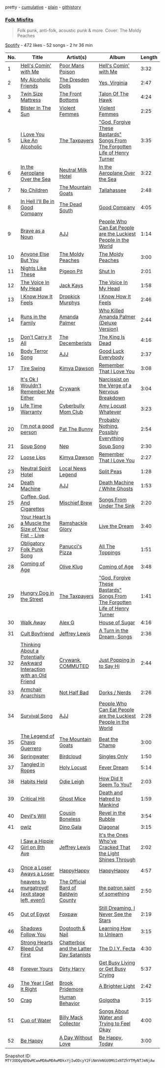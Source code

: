 pretty - [cumulative](/playlists/cumulative/37i9dQZF1DX6lKwK3dS8IE.md) - [plain](/playlists/plain/37i9dQZF1DX6lKwK3dS8IE) - [githistory](https://github.githistory.xyz/mackorone/spotify-playlist-archive/blob/main/playlists/plain/37i9dQZF1DX6lKwK3dS8IE)

### [Folk Misfits](https://open.spotify.com/playlist/37i9dQZF1DX6lKwK3dS8IE)

> Folk punk, anti\-folk, acoustic punk & more\. Cover: The Moldy Peaches

[Spotify](https://open.spotify.com/user/spotify) - 472 likes - 52 songs - 2 hr 36 min

| No. | Title | Artist(s) | Album | Length |
|---|---|---|---|---|
| 1 | [Hell's Comin' with Me](https://open.spotify.com/track/0cPvRrV9PBBHVfHoGBlFdO) | [Poor Mans Poison](https://open.spotify.com/artist/0YHgnSkV3S5mvSSCTRWDi5) | [Hell's Comin' with Me](https://open.spotify.com/album/459ww0Q7WATvZO0tLzpqvg) | 3:32 |
| 2 | [My Alcoholic Friends](https://open.spotify.com/track/2gvmxusSOe3vNjNDjQWaso) | [The Dresden Dolls](https://open.spotify.com/artist/5JqX1glXPg6428ubI1w72i) | [Yes, Virginia](https://open.spotify.com/album/1jcVHOTgDFDb5nLh2wTCaR) | 2:47 |
| 3 | [Twin Size Mattress](https://open.spotify.com/track/14N3tALR3Mhf7UHpJRKk4L) | [The Front Bottoms](https://open.spotify.com/artist/5ictveRyhWRs8Gt8Dvt1hS) | [Talon Of The Hawk](https://open.spotify.com/album/1Xz5zrDqXetBm5HwNGSqPs) | 4:24 |
| 4 | [Blister In The Sun](https://open.spotify.com/track/7jIAttgQTpLDoNtykIQXjH) | [Violent Femmes](https://open.spotify.com/artist/0rpMdBzQXf7aYRnu5fDBJy) | [Violent Femmes](https://open.spotify.com/album/0Ojio25IPzIrw1rUmgrhrG) | 2:25 |
| 5 | [I Love You Like An Alcoholic](https://open.spotify.com/track/7u63zva845rv8tRFi9FG8a) | [The Taxpayers](https://open.spotify.com/artist/1QNEVFk8MjculKl5977kfy) | ["God, Forgive These Bastards" Songs From The Forgotten Life of Henry Turner](https://open.spotify.com/album/2H4MixFpi9BQdQqtozfovm) | 3:35 |
| 6 | [In the Aeroplane Over the Sea](https://open.spotify.com/track/5rfT032kGmLvbxZzfHlu5D) | [Neutral Milk Hotel](https://open.spotify.com/artist/2ooIqOf4X2uz4mMptXCtie) | [In the Aeroplane Over the Sea](https://open.spotify.com/album/0vVekV45lOaVKs6RZQQNob) | 3:22 |
| 7 | [No Children](https://open.spotify.com/track/5cxnSTLzGD1t9xcdmJYFVB) | [The Mountain Goats](https://open.spotify.com/artist/3hyGGjxu73JuzBa757H6R5) | [Tallahassee](https://open.spotify.com/album/6g3n0C6d4v81DnDheoLMvX) | 2:48 |
| 8 | [In Hell I'll Be in Good Company](https://open.spotify.com/track/4eMxLQtSdgxdA1Hs6D2YuN) | [The Dead South](https://open.spotify.com/artist/3HR1xtIsUefdFnkI1XHgeA) | [Good Company](https://open.spotify.com/album/0n4AyLQhgR4uEypHuyUEHp) | 4:05 |
| 9 | [Brave as a Noun](https://open.spotify.com/track/6bfPo8Ge3VoD4dEGSDs0R9) | [AJJ](https://open.spotify.com/artist/4IDpDJIDfK96HMLD4Tphyl) | [People Who Can Eat People are the Luckiest People in the World](https://open.spotify.com/album/2jRdTNGZzb3drtFRYaUpFE) | 1:14 |
| 10 | [Anyone Else But You](https://open.spotify.com/track/2pKi1lRvXNASy7ybeQIDTy) | [The Moldy Peaches](https://open.spotify.com/artist/7GGv4mV9JTJK9e7nIzUliU) | [The Moldy Peaches](https://open.spotify.com/album/4FD8WC9s2yohxwVTp9f236) | 3:00 |
| 11 | [Nights Like These](https://open.spotify.com/track/7s7KOxwTHHnVBmtphJKWRk) | [Pigeon Pit](https://open.spotify.com/artist/4Bmvzoo0CzEGV4EczcG9rv) | [Shut In](https://open.spotify.com/album/2vvB2Q0Hyekckd7ic6wOrf) | 2:01 |
| 12 | [The Voice In My Head](https://open.spotify.com/track/2pLBgqBQxTqrUN1jCn8M8B) | [Jack Kays](https://open.spotify.com/artist/24qqDoA4BBXVnPOdHBjT54) | [The Voice In My Head](https://open.spotify.com/album/4M3uXTjbtdPBBiMGtNGCa1) | 1:58 |
| 13 | [I Know How It Feels](https://open.spotify.com/track/3gd0PGrjI49TL1keClyFBh) | [Dropkick Murphys](https://open.spotify.com/artist/7w9jdhcgHNdiPeNPUoFSlx) | [I Know How It Feels](https://open.spotify.com/album/5yWpmbHjwTVx2sVTkrr8KI) | 2:46 |
| 14 | [Runs in the Family](https://open.spotify.com/track/0GdiWLQt5VYtMEcero6AOW) | [Amanda Palmer](https://open.spotify.com/artist/726Dh6A5VyDfAAQxilT6A0) | [Who Killed Amanda Palmer \(Deluxe Version\)](https://open.spotify.com/album/55MoQXHYxkNlD5lxZOjoeG) | 2:44 |
| 15 | [Don't Carry It All](https://open.spotify.com/track/2UODQhPzz51lssoMPOlfy5) | [The Decemberists](https://open.spotify.com/artist/7ITd48RbLVpUfheE7B86o2) | [The King Is Dead](https://open.spotify.com/album/3hd8GiXOy4KUTxVDVUDT5F) | 4:16 |
| 16 | [Body Terror Song](https://open.spotify.com/track/3D1PuFi2U8lmtdWRZcCz1f) | [AJJ](https://open.spotify.com/artist/4IDpDJIDfK96HMLD4Tphyl) | [Good Luck Everybody](https://open.spotify.com/album/2SvkUGRbWkrnsytUsINzf6) | 2:37 |
| 17 | [Tire Swing](https://open.spotify.com/track/0vbhRDi46TDNHkhKbZa81B) | [Kimya Dawson](https://open.spotify.com/artist/5PPCkoOKabpGGhqrUwSikz) | [Remember That I Love You](https://open.spotify.com/album/7bc415JbeoQAJAPsc8fGyn) | 3:08 |
| 18 | [It's Ok I Wouldn't Remember Me Either](https://open.spotify.com/track/4qvHA882fJyA5XhMF8sDhy) | [Crywank](https://open.spotify.com/artist/7gzXeFUDWz0aqhikdkOJxQ) | [Narcissist on the Verge of a Nervous Breakdown](https://open.spotify.com/album/0rU30JMeAM6tFaSfsN6345) | 3:04 |
| 19 | [Life Time Warranty](https://open.spotify.com/track/4vxsJyTGsAxnXWDuYseeQP) | [Cyberbully Mom Club](https://open.spotify.com/artist/5IZVaIBkyx1ivCXLfpeJXT) | [Amy Locust Whatever](https://open.spotify.com/album/16IBrGQxR5nAVvMVPpP2NE) | 3:23 |
| 20 | [I'm not a good person](https://open.spotify.com/track/27wOKBP8KERkFP2sqqHloH) | [Pat The Bunny](https://open.spotify.com/artist/3aMGHrEKTeVquvDzpvVcct) | [Probably Nothing, Possibly Everything](https://open.spotify.com/album/1mdup5fgvCJcq2eZzuSUzA) | 2:54 |
| 21 | [Soup Song](https://open.spotify.com/track/3kfqthibmWsfYyCApilYPm) | [Nep](https://open.spotify.com/artist/5IMSbLzrwV9SZOWSLU1dl5) | [Soup Song](https://open.spotify.com/album/2l3QigfQrALpDyAkvN6Hl8) | 2:30 |
| 22 | [Loose Lips](https://open.spotify.com/track/3v9YeMpkmyHhtdazNUEvNq) | [Kimya Dawson](https://open.spotify.com/artist/5PPCkoOKabpGGhqrUwSikz) | [Remember That I Love You](https://open.spotify.com/album/7bc415JbeoQAJAPsc8fGyn) | 2:27 |
| 23 | [Neutral Spirit Hotel](https://open.spotify.com/track/7fedx2UvrXO8ncNOi3c4Fv) | [Local News Legend](https://open.spotify.com/artist/1EmAfvxlLwPpJRJ3hc6zr1) | [Split Peas](https://open.spotify.com/album/60r12R9DFHvufd5Nwhj3v5) | 1:28 |
| 24 | [Death Machine](https://open.spotify.com/track/0QhIPhFmn8hXoZywxjYvHr) | [AJJ](https://open.spotify.com/artist/4IDpDJIDfK96HMLD4Tphyl) | [Death Machine / White Ghosts](https://open.spotify.com/album/3mVxKF8QO4dbGAZK958ZW7) | 1:53 |
| 25 | [Coffee, God, And Cigarettes](https://open.spotify.com/track/0SQmgir2AkvVKa3snPcn2z) | [Mischief Brew](https://open.spotify.com/artist/73U1Zb71I5JwgC1qVqZ8NO) | [Songs From Under The Sink](https://open.spotify.com/album/1Adkukn6Z9MjyI1bw53nh9) | 2:20 |
| 26 | [Your Heart Is a Muscle the Size of Your Fist \- Live](https://open.spotify.com/track/1nQgPRVQN9fM1VdZdMNsC5) | [Ramshackle Glory](https://open.spotify.com/artist/0qdblxxVBeNzq1LFwzjN9g) | [Live the Dream](https://open.spotify.com/album/217MWnvPkioCSCh1LO8YBr) | 3:40 |
| 27 | [Obligatory Folk Punk Song](https://open.spotify.com/track/79AVLbzsAOiOllE7qjA5kD) | [Panucci's Pizza](https://open.spotify.com/artist/5GLpYMkUSUNq5kLLeBovSi) | [All The Toppings](https://open.spotify.com/album/0kWAem2AsVbx5FSkfWX4GC) | 1:51 |
| 28 | [Coming of Age](https://open.spotify.com/track/7cy8bN353JaUkc6qeTRg6B) | [Olive Klug](https://open.spotify.com/artist/3SEtmo8E5DJVuGddKYqeiU) | [Coming of Age](https://open.spotify.com/album/1QduDQX8LXLJVTqvrFfbSf) | 3:48 |
| 29 | [Hungry Dog in the Street](https://open.spotify.com/track/6gyQhi8Dy7YNOQVXW9DYND) | [The Taxpayers](https://open.spotify.com/artist/1QNEVFk8MjculKl5977kfy) | ["God, Forgive These Bastards" Songs From The Forgotten Life of Henry Turner](https://open.spotify.com/album/2H4MixFpi9BQdQqtozfovm) | 1:41 |
| 30 | [Walk Away](https://open.spotify.com/track/36hTYlFbEsH2SOu24KJNtH) | [Alex G](https://open.spotify.com/artist/6lcwlkAjBPSKnFBZjjZFJs) | [House of Sugar](https://open.spotify.com/album/2kCDZ3gCr5hXFgbFsPMcxP) | 4:16 |
| 31 | [Cult Boyfriend](https://open.spotify.com/track/4yYkAGcxY6H0NtNaRTzmpH) | [Jeffrey Lewis](https://open.spotify.com/artist/2Icsf5D1lAs2EFx6kggg5D) | [A Turn in the Dream\-Songs](https://open.spotify.com/album/7HqSmbT8eQWB9Ta65a7sAi) | 2:36 |
| 32 | [Thinking About a Potentially Awkward Interaction with an Old Friend](https://open.spotify.com/track/60D1sWe1mCWVRnfCOj9FIE) | [Crywank](https://open.spotify.com/artist/7gzXeFUDWz0aqhikdkOJxQ), [COMMUTED](https://open.spotify.com/artist/6cawYhCvtkb5aEr1ZpjbGT) | [Just Popping in to Say Hi](https://open.spotify.com/album/5hlppuKaSHTx8E58QAMrE3) | 2:44 |
| 33 | [Armchair Anarchism](https://open.spotify.com/track/3p7v07Sm6ItF5GFYMsQdkZ) | [Not Half Bad](https://open.spotify.com/artist/3oOlOS93V6ex5t5lrvZ7s7) | [Dorks / Nerds](https://open.spotify.com/album/2iNrQMInnce84QaUwlOTUw) | 2:26 |
| 34 | [Survival Song](https://open.spotify.com/track/47hr9KDPHYmOCCd0aj3Q04) | [AJJ](https://open.spotify.com/artist/4IDpDJIDfK96HMLD4Tphyl) | [People Who Can Eat People are the Luckiest People in the World](https://open.spotify.com/album/2jRdTNGZzb3drtFRYaUpFE) | 2:28 |
| 35 | [The Legend of Chavo Guerrero](https://open.spotify.com/track/6gPrsmxMd346xXojwswZAN) | [The Mountain Goats](https://open.spotify.com/artist/3hyGGjxu73JuzBa757H6R5) | [Beat the Champ](https://open.spotify.com/album/4i54Kl9bCNCVJeeflih1rB) | 3:00 |
| 36 | [Springwater](https://open.spotify.com/track/5XS17WKzCivfD3aaK6Vuet) | [Birdcloud](https://open.spotify.com/artist/4jMnk0SNvD42VxO4WpFuoo) | [Singles Only](https://open.spotify.com/album/6MGEAwh2nhb2AdKMUkbbqL) | 1:50 |
| 37 | [Tangled in Ropes](https://open.spotify.com/track/78IKSH3rgDaL8GyXV06OKP) | [Holy Locust](https://open.spotify.com/artist/53pzYGtCFFFYEnDy7I21KQ) | [Fever Dream](https://open.spotify.com/album/6Voz4CbRCeBmjOAl6cQYeO) | 5:14 |
| 38 | [Habits Held](https://open.spotify.com/track/0g5P2jUXS1MajSvTqB9Xzr) | [Odie Leigh](https://open.spotify.com/artist/7AgbNZPRrvTpWjVbbPoUmU) | [How Did It Seem To You?](https://open.spotify.com/album/7JJ4Iz9RUdXMzaakBCnlwA) | 2:03 |
| 39 | [Critical Hit](https://open.spotify.com/track/2XCxUexRr4mxLqBwZoHg9I) | [Ghost Mice](https://open.spotify.com/artist/0TF5GTnQ6cdDVRhfGyIXM2) | [Death and Hatred to Mankind](https://open.spotify.com/album/5lIeYBB9sGqFZHPasYTr8t) | 1:59 |
| 40 | [Devil's Will](https://open.spotify.com/track/12A6vaFlMMGVOxwTrLjexL) | [Cousin Boneless](https://open.spotify.com/artist/5fPPvbwNTcwUlHEnupabeg) | [Revel in the Rubble](https://open.spotify.com/album/3ZOYd7kYr7MBKJo7l0iyTf) | 3:54 |
| 41 | [owlz](https://open.spotify.com/track/1QhV1fB6S4dZq8YYlJEMIM) | [Dino Gala](https://open.spotify.com/artist/3ILm3k5SKzJCaaTJ4yEw0y) | [Diagonal](https://open.spotify.com/album/6uY20cDnA4MsRjrAFtDYfb) | 3:15 |
| 42 | [I Saw a Hippie Girl on 8th Ave](https://open.spotify.com/track/1lmsq361YTwZC9ftorAGIu) | [Jeffrey Lewis](https://open.spotify.com/artist/2Icsf5D1lAs2EFx6kggg5D) | [It's the Ones Who've Cracked That the Light Shines Through](https://open.spotify.com/album/4GqPBbYTgJ8PrYV3fSB7Db) | 2:02 |
| 43 | [Once a Loser Aways a Loser](https://open.spotify.com/track/4FBoTpxUkJtJsr5qyY3mSF) | [HappyHappy](https://open.spotify.com/artist/6lBNYwZyzu3pes9Ldf9mkw) | [HappyHappy](https://open.spotify.com/album/2GuPxUaRFiBW2ThTYmT3xp) | 4:57 |
| 44 | [heavens to murgatroyd! \(exit stage left, even!\)](https://open.spotify.com/track/0GkZUyS44NvAOp4aRQK0RM) | [The Official Bard of Baldwin County](https://open.spotify.com/artist/1t9P3blGpfZPEOwNIfwk9f) | [the patron saint of something](https://open.spotify.com/album/6bv9D8AebF3JvroDuozvND) | 2:50 |
| 45 | [Out of Egypt](https://open.spotify.com/track/4dzi9ff1Zm5PqLtn0gyM9a) | [Foxpaw](https://open.spotify.com/artist/3lrRCJ6WUwtvNVz9dPe3Yn) | [Still Dreaming, I Never See the Stars](https://open.spotify.com/album/69qLqOSmFzaKoLdH9I4V5x) | 2:19 |
| 46 | [Shadows Follow You](https://open.spotify.com/track/70ocBhBQfu6gRbGZJdMl0h) | [Dogtooth & Nail](https://open.spotify.com/artist/3TzCgwT2fJB0oh2vggswZ9) | [Learning How to Unlearn](https://open.spotify.com/album/2ri1PLSmxfnM0yhamVmHz4) | 3:15 |
| 47 | [Strong Hearts Bleed Out First](https://open.spotify.com/track/6w3E4mrMqc8Z1sYIU03IUv) | [Chatterbox and the Latter Day Satanists](https://open.spotify.com/artist/1rD5mDlNz6NuvcIq1rYMlt) | [The D.I.Y\. Fecta](https://open.spotify.com/album/2LlDP4y2j8cS3RZRoDEeyb) | 4:30 |
| 48 | [Forever Yours](https://open.spotify.com/track/0NdkNJhi6xD0REXKIBOmQt) | [Dirty Harry](https://open.spotify.com/artist/59C1eNpE0q9dh7U48KBJUV) | [Get Busy Living or Get Busy Crying](https://open.spotify.com/album/3mJ925Io2NR1Dp4x7oFUyV) | 5:37 |
| 49 | [The Year I Get It Right](https://open.spotify.com/track/5kX4Ujo8YxIWMGFAofXAIR) | [Brook Pridemore](https://open.spotify.com/artist/5ZWHEFolveKJpzm9Cbd5ml) | [A Brighter Light](https://open.spotify.com/album/0ZpJ88lqMdaDcuSoiGZxsA) | 2:42 |
| 50 | [Crag](https://open.spotify.com/track/4g8Djx0U0KlcKXVd2nYIWy) | [Human Behavior](https://open.spotify.com/artist/7dP5gL9CzGF6lPzRlprwS7) | [Golgotha](https://open.spotify.com/album/7jouh2dK5X0lkHJPEQ0TEp) | 3:15 |
| 51 | [Cup of Water](https://open.spotify.com/track/2WxO2FZlWAMz5joaAry6CU) | [Billy Mack Collector](https://open.spotify.com/artist/1e7Ac48NUTW8s93OMz7FWE) | [Songs About Water and Trying to Feel Okay](https://open.spotify.com/album/5JZfn7wYHxgbEbJRs2vb79) | 4:00 |
| 52 | [Be Happy](https://open.spotify.com/track/6fzlvBtOkL1LNKyrToxVwi) | [A Day Without Love](https://open.spotify.com/artist/09JoYdZo9cekYMqyN1bsGD) | [Be Happy, Today](https://open.spotify.com/album/1dsdPI01rcf6eRHYJTsu1H) | 3:00 |

Snapshot ID: `MTY3ODQyNDQwMCwwMDAwMDAwMDkxYjIwODcyY2FiNmVmNGU0MGIxNTZhYTMyNTJmNjAw`
